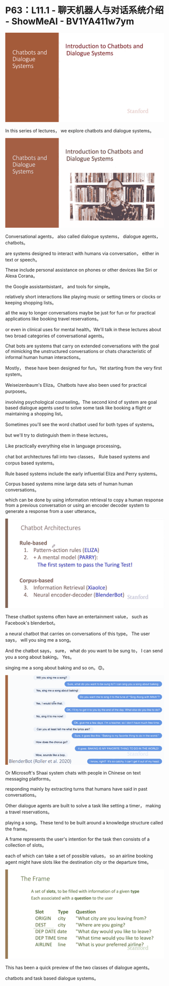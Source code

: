 # P63：L11.1 - 聊天机器人与对话系统介绍 - ShowMeAI - BV1YA411w7ym

![](img/82f55a32978302a19af77f1391f6ac65_0.png)

In this series of lectures， we explore chatbots and dialogue systems。



![](img/82f55a32978302a19af77f1391f6ac65_2.png)

Conversational agents， also called dialogue systems， dialogue agents， chatbots。

 are systems designed to interact with humans via conversation， either in text or speech。

These include personal assistance on phones or other devices like Siri or Alexa Corana。

 the Google assistantsistant， and tools for simple。

 relatively short interactions like playing music or setting timers or clocks or keeping shopping lists。

 all the way to longer conversations maybe be just for fun or for practical applications like booking travel reservations。

 or even in clinical uses for mental health。We'll talk in these lectures about two broad categories of conversational agents。

Chat bots are systems that carry on extended conversations with the goal of mimicking the unstructured conversations or chats characteristic of informal human human interactions。

Mostly， these have been designed for fun。Yet starting from the very first system。

 Weiseizenbaum's Eliza。Chatbots have also been used for practical purposes。

 involving psychological counseling。The second kind of system are goal based dialogue agents used to solve some task like booking a flight or maintaining a shopping list。

Sometimes you'll see the word chatbot used for both types of systems。

 but we'll try to distinguish them in these lectures。

Like practically everything else in language processing。

 chat bot architectures fall into two classes， Rule based systems and corpus based systems。

 Rule based systems include the early influential Eliza and Perry systems。

Corpus based systems mine large data sets of human human conversations。

 which can be done by using information retrieval to copy a human response from a previous conversation or using an encoder decoder system to generate a response from a user utterance。



![](img/82f55a32978302a19af77f1391f6ac65_4.png)

These chatbot systems often have an entertainment value， such as Facebook's blenderbot。

 a neural chatbot that carries on conversations of this type。 The user says， will you sing me a song。

 And the chatbot says， sure， what do you want to be sung to， I can send you a song about baking。 Yes。

 singing me a song about baking and so on。😊。

![](img/82f55a32978302a19af77f1391f6ac65_6.png)

Or Microsoft's Shaai system chats with people in Chinese on text messaging platforms。

 responding mainly by extracting turns that humans have said in past conversations。

Other dialogue agents are built to solve a task like setting a timer， making a travel reservations。

 playing a song。These tend to be built around a knowledge structure called the frame。

A frame represents the user's intention for the task then consists of a collection of slots。

 each of which can take a set of possible values， so an airline booking agent might have slots like the destination city or the departure time。



![](img/82f55a32978302a19af77f1391f6ac65_8.png)

This has been a quick preview of the two classes of dialogue agents。

 chatbots and task based dialogue systems。